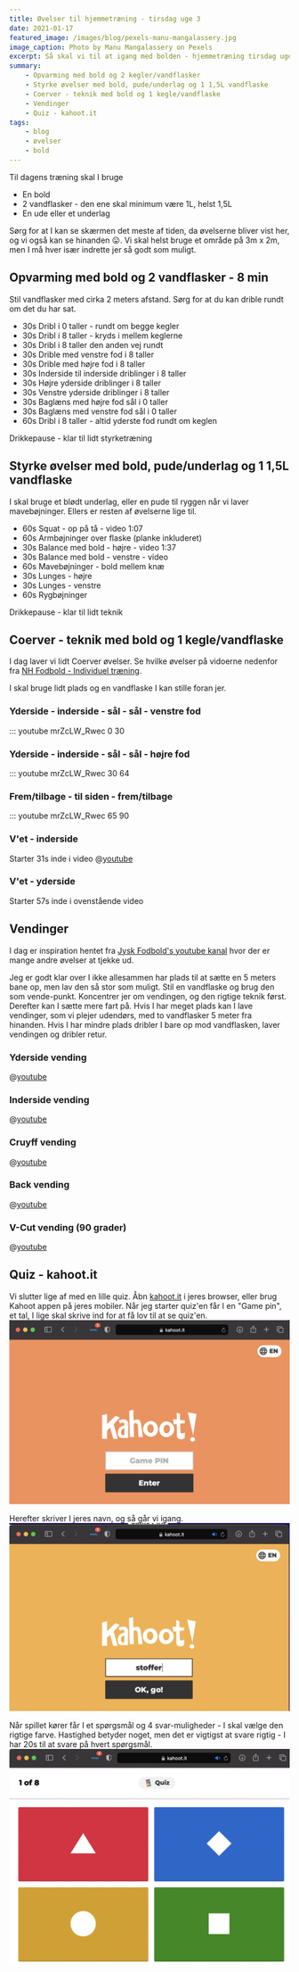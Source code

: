 ```yaml
---
title: Øvelser til hjemmetræning - tirsdag uge 3
date: 2021-01-17
featured_image: /images/blog/pexels-manu-mangalassery.jpg
image_caption: Photo by Manu Mangalassery on Pexels
excerpt: Så skal vi til at igang med bolden - hjemmetræning tirsdag uge 3
summary: 
    - Opvarming med bold og 2 kegler/vandflasker
    - Styrke øvelser med bold, pude/underlag og 1 1,5L vandflaske
    - Coerver - teknik med bold og 1 kegle/vandflaske
    - Vendinger
    - Quiz - kahoot.it
tags:
    - blog
    - øvelser
    - bold
---
```


Til dagens træning skal I bruge
 - En bold
 - 2 vandflasker - den ene skal minimum være 1L, helst 1,5L
 - En ude eller et underlag

Sørg for at I kan se skærmen det meste af tiden, da øvelserne bliver vist her, og vi også kan se hinanden 😛.
Vi skal helst bruge et område på 3m x 2m, men I må hver især indrette jer så godt som muligt.

## Opvarming med bold og 2 vandflasker - 8 min
Stil vandflasker med cirka 2 meters afstand. Sørg for at du kan drible rundt om det du har sat.
 - 30s Dribl i 0 taller - rundt om begge kegler
 - 30s Dribl i 8 taller - kryds i mellem keglerne
 - 30s Dribl i 8 taller den anden vej rundt
 - 30s Drible med venstre fod i 8 taller
 - 30s Drible med højre fod i 8 taller
 - 30s Inderside til inderside driblinger i 8 taller
 - 30s Højre yderside driblinger i 8 taller
 - 30s Venstre yderside driblinger i 8 taller
 - 30s Baglæns med højre fod sål i 0 taller
 - 30s Baglæns med venstre fod sål i 0 taller
 - 60s Dribl i 8 taller - altid yderste fod rundt om keglen

Drikkepause - klar til lidt styrketræning

## Styrke øvelser med bold, pude/underlag og 1 1,5L vandflaske
I skal bruge et blødt underlag, eller en pude til ryggen når vi laver mavebøjninger. Ellers er resten af øvelserne lige til.

 - 60s Squat - op på tå - video 1:07
 - 60s Armbøjninger over flaske (planke inkluderet)
 - 30s Balance med bold - højre - video 1:37
 - 30s Balance med bold - venstre - video
 - 60s Mavebøjninger - bold mellem knæ
 - 30s Lunges - højre
 - 30s Lunges - venstre
 - 60s Rygbøjninger

Drikkepause - klar til lidt teknik

## Coerver - teknik med bold og 1 kegle/vandflaske
I dag laver vi lidt Coerver øvelser. Se hvilke øvelser på vidoerne nedenfor fra [NH Fodbold - Individuel træning](https://www.youtube.com/channel/UC67HhgenaWDj0RPrQVYo3XQ).

I skal bruge lidt plads og en vandflaske I kan stille foran jer.

### Yderside - inderside - sål - sål - venstre fod
::: youtube mrZcLW_Rwec 0 30

### Yderside - inderside - sål - sål - højre fod
::: youtube mrZcLW_Rwec 30 64

### Frem/tilbage - til siden - frem/tilbage
::: youtube mrZcLW_Rwec 65 90

### V'et - inderside
Starter 31s inde i video
@[youtube](https://www.youtube.com/watch?v=QomWTYrNJ20&start=31)

### V'et - yderside
Starter 57s inde i ovenstående video
<!--https://www.youtube.com/watch?v=QomWTYrNJ20&start=57 -->

## Vendinger
I dag er inspiration hentet fra [Jysk Fodbold's youtube kanal](https://www.youtube.com/channel/UC33VbfDKpYEmZCQnRY23Zcg) hvor der er mange andre øvelser at tjekke ud. 

Jeg er godt klar over I ikke allesammen har plads til at sætte en 5 meters bane op, men lav den så stor som muligt. Stil en vandflaske og brug den som vende-punkt. Koncentrer jer om vendingen, og den rigtige teknik først. Derefter kan I sætte mere fart på. Hvis I har meget plads kan I lave vendinger, som vi plejer udendørs, med to vandflasker 5 meter fra hinanden. Hvis I har mindre plads dribler I bare op mod vandflasken, laver vendingen og dribler retur.

### Yderside vending
@[youtube](https://youtu.be/slUcMJDa0PI)

### Inderside vending
@[youtube](https://youtu.be/ZxrNE_YxLqA)

### Cruyff vending
@[youtube](https://youtu.be/_jvc7svR85w)

### Back vending
@[youtube](https://youtu.be/znprLa-ARNA)

### V-Cut vending (90 grader)
@[youtube](https://youtu.be/RSoyAmOSZwQ)

## Quiz - kahoot.it
Vi slutter lige af med en lille quiz. Åbn [kahoot.it](https://kahoot.it) i jeres browser, eller brug Kahoot appen på jeres mobiler. Når jeg starter quiz'en får I en "Game pin", et tal, I lige skal skrive ind for at få lov til at se quiz'en. 
![Kahoot Game Pin](/images/kahoot_game_pin.png "Enter Kahoot Game Pin")

Herefter skriver I jeres navn, og så går vi igang.
![Kahoot Nickname](/images/kahoot_nickname.png "Enter Kahoot nickname")

Når spillet kører får I et spørgsmål og 4 svar-muligheder - I skal vælge den rigtige farve. Hastighed betyder noget, men det er vigtigst at svare rigtig - I har 20s til at svare på hvert spørgsmål.
![Kahoot Choose answer](/images/kahoot_options.png "Choose correct Kahoot answer option")


